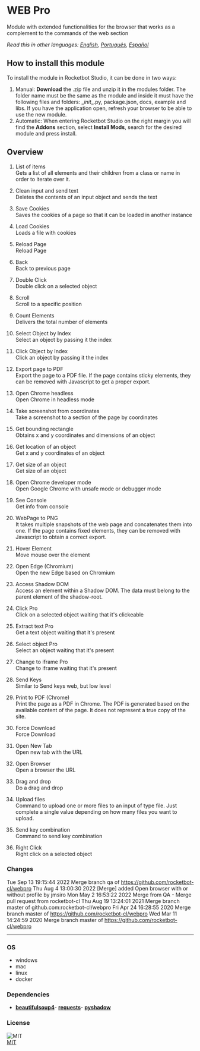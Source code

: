 # WEB Pro
  
Module with extended functionalities for the browser that works as a complement to the commands of the web section  

*Read this in other languages: [English](README.md), [Português](README.pr.md), [Español](README.es.md)*

## How to install this module
  
To install the module in Rocketbot Studio, it can be done in two ways:
1. Manual: __Download__ the .zip file and unzip it in the modules folder. The folder name must be the same as the module and inside it must have the following files and folders: \__init__.py, package.json, docs, example and libs. If you have the application open, refresh your browser to be able to use the new module.
2. Automatic: When entering Rocketbot Studio on the right margin you will find the **Addons** section, select **Install Mods**, search for the desired module and press install.  


## Overview


1. List of items  
Gets a list of all elements and their children from a class or name in order to iterate over it.

2. Clean input and send text  
Deletes the contents of an input object and sends the text

3. Save Cookies  
Saves the cookies of a page so that it can be loaded in another instance

4. Load Cookies  
Loads a file with cookies

5. Reload Page  
Reload Page

6. Back  
Back to previous page

7. Double Click  
Double click on a selected object

8. Scroll  
Scroll to a specific position

9. Count Elements  
Delivers the total number of elements

10. Select Object by Index  
Select an object by passing it the index

11. Click Object by Index  
Click an object by passing it the index

12. Export page to PDF  
Export the page to a PDF file. If the page contains sticky elements, they can be removed with Javascript to get a proper export.

13. Open Chrome headless  
Open Chrome in headless mode

14. Take screenshot from coordinates  
Take a screenshot to a section of the page by coordinates

15. Get bounding rectangle  
Obtains x and y coordinates and dimensions of an object

16. Get location of an object  
Get x and y coordinates of an object

17. Get size of an object  
Get size of an object

18. Open Chrome developer mode  
Open Google Chrome with unsafe mode or debugger mode

19. See Console  
Get info from console

20. WebPage to PNG  
It takes multiple snapshots of the web page and concatenates them into one. If the page contains fixed elements, they can be removed with Javascript to obtain a correct export.

21. Hover Element  
Move mouse over the element

22. Open Edge (Chromium)  
Open the new Edge based on Chromium

23. Access Shadow DOM  
Access an element within a Shadow DOM. The data must belong to the parent element of the shadow-root.

24. Click Pro  
Click on a selected object waiting that it's clickeable

25. Extract text Pro  
Get a text object waiting that it's present

26. Select object Pro  
Select an object waiting that it's present

27. Change to iframe Pro  
Change to iframe waiting that it's present

28. Send Keys  
Similar to Send keys web, but low level

29. Print to PDF (Chrome)  
Print the page as a PDF in Chrome. The PDF is generated based on the available content of the page. It does not represent a true copy of the site.

30. Force Download  
Force Download

31. Open New Tab  
Open new tab with the URL

32. Open Browser  
Open a browser the URL

33. Drag and drop  
Do a drag and drop

34. Upload files  
Command to upload one or more files to an input of type file. Just complete a single value depending on how many files you want to upload.

35. Send key combination  
Command to send key combination

36. Right Click  
Right click on a selected object  



### Changes
Tue Sep 13 19:15:44 2022  Merge branch qa of https://github.com/rocketbot-cl/webpro
Thu Aug 4 13:00:30 2022  [Merge] added Open browser with or without profile by jmsiro
Mon May 2 16:53:22 2022  Merge from QA - Merge pull request from rocketbot-cl
Thu Aug 19 13:24:01 2021  Merge branch master of github.com:rocketbot-cl/webpro
Fri Apr 24 16:28:55 2020  Merge branch master of https://github.com/rocketbot-cl/webpro
Wed Mar 11 14:24:59 2020  Merge branch master of https://github.com/rocketbot-cl/webpro

----
### OS

- windows
- mac
- linux
- docker

### Dependencies
- [**beautifulsoup4**](https://pypi.org/project/beautifulsoup4/)- [**requests**](https://pypi.org/project/requests/)- [**pyshadow**](https://pypi.org/project/pyshadow/)
### License
  
![MIT](https://camo.githubusercontent.com/107590fac8cbd65071396bb4d04040f76cde5bde/687474703a2f2f696d672e736869656c64732e696f2f3a6c6963656e73652d6d69742d626c75652e7376673f7374796c653d666c61742d737175617265)  
[MIT](http://opensource.org/licenses/mit-license.ph)